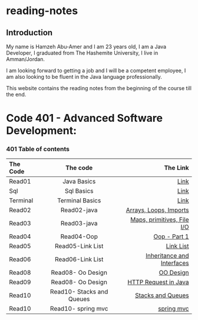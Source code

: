 # reading-notes


## Introduction
My name is Hamzeh Abu-Amer and I am 23 years old, I am a Java Developer, I graduated from  The Hashemite University, I live in Amman/Jordan.


I am looking forward to getting a job and I will be a competent employee, I am also looking to be fluent in the Java language professionally.

This website contains the reading notes from the beginning of the course till the end.


# Code 401 - Advanced Software Development:
 
### 401 Table of contents

| The Code	 |         The code          |                                    The Link |
|:----------|:-------------------------:|--------------------------------------------:|
| Read01    |        Java Basics        |                       [Link](401-read01.md) |
| Sql       |        Sql Basics         |                              [Link](Sql.md) |
| Terminal  |      Terminal Basics      |                          [Link](Terminl.md) |
| Read02    |        Read02-java        |       [ Arrays, Loops, Imports ](Read02.md) |
| Read03    |        Read03-java        |  [  Maps, primitives, File I/O ](Read03.md) |
| Read04    |        Read04-Oop         |                [  Oop - Part 1 ](Read04.md) |
| Read05    |     Read05-Link List      |                   [  Link List ](Read05.md) |
| Read06    |     Read06-Link List      | [  Inheritance and Interfaces  ](Read06.md) |
| Read08    |     Read08- Oo Design     |                  [  OO Design  ](Read08.md) |
| Read09    |     Read08- Oo Design     |       [  HTTP Request in Java  ](Read09.md) |
| Read10    | Read10- Stacks and Queues |            [ Stacks and Queues ](Read10.md) |
| Read10    |    Read10- spring mvc     |                   [ spring mvc ](Read11.md) |